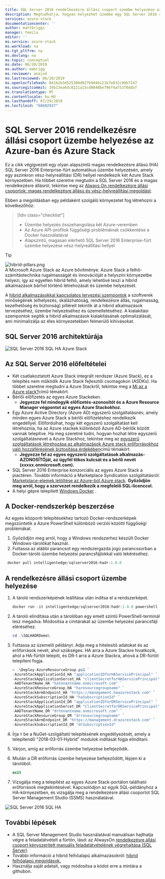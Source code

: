 ```yaml
---
title: SQL Server 2016 rendelkezésre állási csoport üzembe helyezése az Azure-ban és Azure Stack | Microsoft Docs
description: Megtudhatja, hogyan helyezhet üzembe egy SQL Server 2016 rendelkezésre állási csoportot az Azure-ban és Azure Stack
services: azure-stack
documentationcenter: ''
author: mattbriggs
manager: femila
editor: ''
ms.service: azure-stack
ms.workload: na
ms.tgt_pltfrm: na
ms.devlang: na
ms.topic: conceptual
ms.date: 06/20/2019
ms.author: mabrigg
ms.reviewer: anajod
ms.lastreviewed: 06/20/2019
ms.openlocfilehash: 841b2b3d525380d927b9d4b121b7e832c99b7147
ms.sourcegitcommit: 35b13ea6dc0221a15cd0840be796f4af5370ddaf
ms.translationtype: MT
ms.contentlocale: hu-HU
ms.lasthandoff: 07/29/2019
ms.locfileid: "68602937"
---
```

# <a name="deploy-a-sql-server-2016-availability-group-to-azure-and-azure-stack"></a>SQL Server 2016 rendelkezésre állási csoport üzembe helyezése az Azure-ban és Azure Stack

Ez a cikk végigvezeti egy olyan alapszintű magas rendelkezésre állású (HA) SQL Server 2016 Enterprise-fürt automatikus üzembe helyezésén, amely egy aszinkron vész-helyreállítási (DR) hellyel rendelkezik két Azure Stack környezetben. Ha többet szeretne megtudni a SQL Server 2016 és a magas rendelkezésre állásról, tekintse meg az [Always On rendelkezésre állási csoportok: magas rendelkezésre állású és vész-helyreállítási megoldást](https://docs.microsoft.com/sql/database-engine/availability-groups/windows/always-on-availability-groups-sql-server?view=sql-server-2016).

Ebben a megoldásban egy példaként szolgáló környezetet fog létrehozni a következőhöz:

> [!div class="checklist"]
> - Üzembe helyezés összehangolása két Azure-veremben
> - Az Azure API-profilok függőségi problémáinak csökkentése a Docker használatával
> - Alapszintű, magasan elérhető SQL Server 2016 Enterprise-fürt üzembe helyezése vész-helyreállítási hellyel

> [!Tip]  
> ![hibrid-pillars.png](./media/azure-stack-solution-cloud-burst/hybrid-pillars.png)  
> A Microsoft Azure Stack az Azure bővítménye. Azure Stack a felhő-számítástechnika rugalmasságát és innovációját a helyszíni környezetbe helyezi, így az egyetlen hibrid felhő, amely lehetővé teszi a hibrid alkalmazások bárhol történő létrehozását és üzembe helyezését.  
> 
> A [hibrid alkalmazásokkal kapcsolatos tervezési szempontok](azure-stack-edge-pattern-overview.md) a szoftverek minőségének (elhelyezés, skálázhatóság, rendelkezésre állás, rugalmasság, kezelhetőség és biztonság) pilléreit tekintik át a hibrid alkalmazások tervezéséhez, üzembe helyezéséhez és üzemeltetéséhez. A kialakítási szempontok segítik a hibrid alkalmazások kialakításának optimalizálását, ami minimalizálja az éles környezetekben felmerülő kihívásokat.

## <a name="architecture-for-sql-server-2016"></a>SQL Server 2016 architektúrája

![SQL Server 2016 SQL HA Azure Stack](media/azure-stack-solution-sql-ha/image1.png)

## <a name="prerequisites-for-sql-server-2016"></a>Az SQL Server 2016 előfeltételei

  - Két csatlakoztatott Azure Stack integrált rendszer (Azure Stack), ez a telepítés nem működik Azure Stack fejlesztői csomagokon (ASDKs). Ha többet szeretne megtudni a Azure Stackről, tekintse meg a [Mi az a Azure stack?](https://azure.microsoft.com/overview/azure-stack/)című témakört.
  - Bérlői előfizetés az egyes Azure Stackeken.    
      - **Jegyezze fel mindegyik előfizetés-azonosítót és a Azure Resource Manager végpontot az egyes Azure Stackokhoz.**
  - Egy Azure Active Directory (Azure AD) egyszerű szolgáltatásnév, amely minden egyes Azure Stack a bérlői előfizetéshez rendelkezik engedéllyel. Előfordulhat, hogy két egyszerű szolgáltatást kell létrehoznia, ha az Azure stackek különböző Azure AD-bérlők között vannak telepítve. Ha meg szeretné tudni, hogyan hozhat létre egyszerű szolgáltatásnevet a Azure Stackhoz, tekintse meg az [egyszerű szolgáltatások létrehozása az alkalmazások Azure stack erőforrásokhoz való hozzáférésének biztosítása érdekében](https://docs.microsoft.com/azure-stack/user/azure-stack-create-service-principals)című témakört.
      - **Jegyezze fel az egyes egyszerű szolgáltatások alkalmazás-AZONOSÍTÓját, az ügyfél titkos kulcsát és a bérlő nevét (xxxxx.onmicrosoft.com).**
  - SQL Server 2016 Enterprise konzorciális az egyes Azure Stack a piactéren. További információ a Marketplace Syndication szolgáltatásról: [Marketplace-elemek letöltése az Azure-ból Azure stack](https://docs.microsoft.com/azure-stack/operator/azure-stack-download-azure-marketplace-item).
    **Győződjön meg arról, hogy a szervezet rendelkezik a megfelelő SQL-licenccel.**
  - A helyi gépre telepített [Windows Docker](https://docs.docker.com/docker-for-windows/) .

## <a name="get-the-docker-image"></a>A Docker-rendszerkép beszerzése

Az egyes központi telepítésekhez tartozó Docker-rendszerképek megszüntetik a Azure PowerShell különböző verziói közötti függőségi problémákat.

1.  Győződjön meg arról, hogy a Windows rendszerhez készült Docker Windows-tárolókat használ.
2.  Futtassa az alábbi parancsot egy rendszergazda jogú parancssorban a Docker-tároló üzembe helyezési parancsfájlokkal való lekéréséhez.

```powershell  
 docker pull intelligentedge/sqlserver2016-hadr:1.0.0
```

## <a name="deploy-the-availability-group"></a>A rendelkezésre állási csoport üzembe helyezése

1.  A tároló rendszerképének leállítása után indítsa el a rendszerképet.

      ```powershell  
      docker run -it intelligentedge/sqlserver2016-hadr:1.0.0 powershell
      ```

2.  A tároló elindítása után a tárolóban egy emelt szintű PowerShell-terminál lesz megadva. Módosítsa a címtárakat az üzembe helyezési parancsfájl eléréséhez.

      ```powershell  
      cd .\SQLHADRDemo\
      ```

3.  Futtassa az üzemelő példányt. Adja meg a hitelesítő adatokat és az erőforrások nevét, ahol szükséges. HA arra a Azure Stackre hivatkozik, ahol a HA-fürtöt telepíti, és DR-t arra a Azure Stackra, ahová a DR-fürtöt telepíteni fogja.

      ```powershell
      > .\Deploy-AzureResourceGroup.ps1 `
      -AzureStackApplicationId_HA "applicationIDforHAServicePrincipal" `
      -AzureStackApplicationSercet_HA "clientSecretforHAServicePrincipal" `
      -AADTenantName_HA "hatenantname.onmicrosoft.com" `
      -AzureStackResourceGroup_HA "haresourcegroupname" `
      -AzureStackArmEndpoint_HA "https://management.haazurestack.com" `
      -AzureStackSubscriptionId_HA "haSubscriptionId" `
      -AzureStackApplicationId_DR "applicationIDforDRServicePrincipal" `
      -AzureStackApplicationSercet_DR "ClientSecretforDRServicePrincipal" `
      -AADTenantName_DR "drtenantname.onmicrosoft.com" `
      -AzureStackResourceGroup_DR "drresourcegroupname" `
      -AzureStackArmEndpoint_DR "https://management.drazurestack.com" `
      -AzureStackSubscriptionId_DR "drSubscriptionId"
      ```

4.  Írja `Y` be a NuGet-szolgáltató telepítésének engedélyezését, amely a telepítendő "2018-03-01-Hybrid" modulok indítását fogja elindítani.

5.  Várjon, amíg az erőforrás üzembe helyezése befejeződik.

6.  Miután a DR erőforrás üzembe helyezése befejeződött, lépjen ki a tárolóból.

      ```powershell
      exit
      ```

7.  Vizsgálja meg a telepítést az egyes Azure Stack-portálon található erőforrások megtekintésével. Kapcsolódjon az egyik SQL-példányhoz a HA-környezetben, és vizsgálja meg a rendelkezésre állási csoportot SQL Server Management Studio (SSMS) használatával.

![SQL Server 2016 SQL HA](media/azure-stack-solution-sql-ha/image2.png)

## <a name="next-steps"></a>További lépések

  - A SQL Server Management Studio használatával manuálisan hajthatja végre a feladatátvételt a fürtön, lásd: az AlwaysOn [rendelkezésre állási csoport kényszerített manuális feladatátvételének végrehajtása (SQL Server)](https://docs.microsoft.com/sql/database-engine/availability-groups/windows/perform-a-forced-manual-failover-of-an-availability-group-sql-server?view=sql-server-2017)
  - További információ a hibrid felhőalapú alkalmazásokról: [hibrid felhőalapú megoldások.](https://aka.ms/azsdevtutorials)
  - Használja saját adatait, vagy módosítsa a kódot erre a mintára [](https://github.com/Azure-Samples/azure-intelligent-edge-patterns)a githubon.
